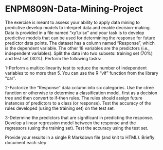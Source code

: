 # ENPM809N-Data-Mining-Project

The exercise is meant to assess your ability to apply data mining to predictive develop models to interpret data and enable decision-making. 
Data is provided in a file named “xy1.xlsx” and your task is to develop predictive models that can be used for determining the response for future predictor data points. 
The dataset has a column named “Response”, which is the dependent variable. The other 18 variables are the predictors (i.e., independent variables).
Split the data into two subsets: training set (70%) and test set (30%).
Perform the following tasks:

1-Perform a multicollinearity test to reduce the number of independent variables to no more than 5. You can use the R “vif” function from the library “car”.

2-Factorize the “Response” data column into six categories. Use the ctree function or otherwise to determine a classification model, first as a decision tree and then convert to if-then rules. The rules should assign future instances of predictors to a class (or response). Test the accuracy of the rules developed (using the training set) on the test set. 

3-Determine the predictors that are significant in predicting the response. Develop a linear regression model between the response and the regressors (using the training set). Test the accuracy using the test set.

Provide your results in a single R Markdown file (and knit to HTML). Briefly document each step.


